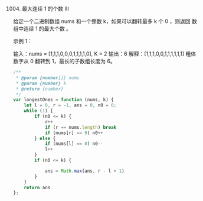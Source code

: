 1004. 最大连续 1 的个数 III

给定一个二进制数组 nums 和一个整数 k，如果可以翻转最多 k 个 0 ，则返回 数组中连续 1 的最大个数 。

示例 1：

输入：nums = [1,1,1,0,0,0,1,1,1,1,0], K = 2
输出：6
解释：[1,1,1,0,0,1,1,1,1,1,1]
粗体数字从 0 翻转到 1，最长的子数组长度为 6。

```js
/**
 * @param {number[]} nums
 * @param {number} k
 * @return {number}
 */
var longestOnes = function (nums, k) {
    let l = 0, r = -1, ans = 0, n0 = 0;
    while (1) {
        if (n0 <= k) {
            r++
            if (r == nums.length) break
            if (nums[r] == 0) n0++
        } else {
            if (nums[l] == 0) n0--
            l++
        }
        if (n0 <= k) {

            ans = Math.max(ans, r - l + 1)
        }
    }
    return ans
};
```
